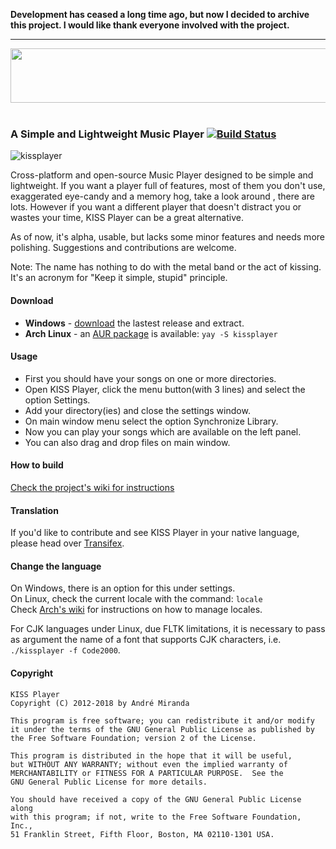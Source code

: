 **Development has ceased a long time ago, but now I decided to archive this project. I would like thank everyone involved with the project.**

-----

<img style="display: block; margin-left: auto; margin-right: auto;" width="547" height="87" src="https://user-images.githubusercontent.com/34600369/40232414-917452a4-5a96-11e8-9960-b358e99b0cd6.png">  

<br/>

### A Simple and Lightweight Music Player [![Build Status](https://travis-ci.org/andreldm/kissplayer.svg?branch=master)](https://travis-ci.org/andreldm/kissplayer)

![kissplayer](https://user-images.githubusercontent.com/599565/40580686-fe25937a-6119-11e8-82b3-01aded94b3e1.png)

Cross-platform and open-source Music Player designed to be simple and lightweight.
If you want a player full of features, most of them you don't use, exaggerated eye-candy and a memory hog, take a look around , there are lots. However if you want a different player that doesn't distract you or wastes your time, KISS Player can be a great alternative.

As of now, it's alpha, usable, but lacks some minor features and needs more polishing. Suggestions and contributions are welcome.

Note: The name has nothing to do with the metal band or the act of kissing. It's an acronym for "Keep it simple, stupid" principle.

#### Download

- **Windows** - [download](https://github.com/andreldm/kissplayer/releases) the lastest release and extract.
- **Arch Linux** - an [AUR package](https://aur.archlinux.org/packages/kissplayer/) is available: `yay -S kissplayer`

#### Usage

- First you should have your songs on one or more directories.
- Open KISS Player, click the menu button(with 3 lines) and select the option Settings.
- Add your directory(ies) and close the settings window.
- On main window menu select the option Synchronize Library.
- Now you can play your songs which are available on the left panel.
- You can also drag and drop files on main window.

#### How to build

[Check the project's wiki for instructions](https://github.com/andreldm/kissplayer/wiki/Building%20from%20source)

#### Translation
If you'd like to contribute and see KISS Player in your native language, please head over [Transifex](https://www.transifex.com/kissplayer/kissplayer).

#### Change the language
On Windows, there is an option for this under settings.<br/>
On Linux, check the current locale with the command: `locale`<br/>
Check [Arch's wiki](https://wiki.archlinux.org/index.php/Locale#Setting_the_locale) for instructions on how to manage locales.

For CJK languages under Linux, due FLTK limitations, it is necessary to pass as argument the name of a font that supports CJK characters, i.e. `./kissplayer -f Code2000`.

#### Copyright
    KISS Player
    Copyright (C) 2012-2018 by André Miranda

    This program is free software; you can redistribute it and/or modify
    it under the terms of the GNU General Public License as published by
    the Free Software Foundation; version 2 of the License.

    This program is distributed in the hope that it will be useful,
    but WITHOUT ANY WARRANTY; without even the implied warranty of
    MERCHANTABILITY or FITNESS FOR A PARTICULAR PURPOSE.  See the
    GNU General Public License for more details.

    You should have received a copy of the GNU General Public License along
    with this program; if not, write to the Free Software Foundation, Inc.,
    51 Franklin Street, Fifth Floor, Boston, MA 02110-1301 USA.
